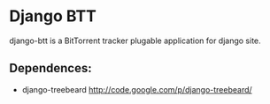Django BTT
==========

django-btt is a BitTorrent tracker plugable application for django site.

Dependences:
------------

* django-treebeard http://code.google.com/p/django-treebeard/
